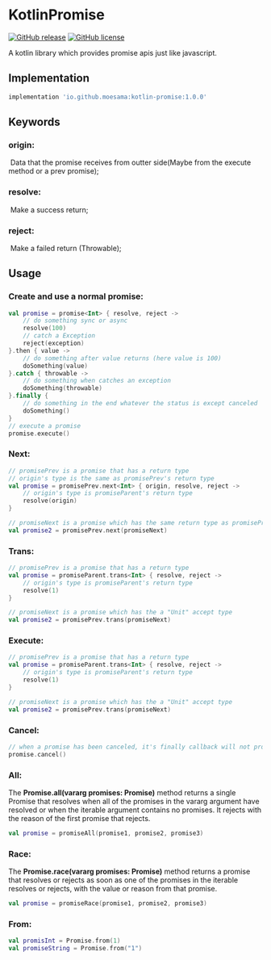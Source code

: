 # KotlinPromise

[![GitHub release](https://img.shields.io/github/release/moesama/KotlinPromise.svg)](https://github.com/moesama/KotlinPromise) [![GitHub license](https://img.shields.io/github/license/moesama/KotlinPromise.svg)](https://github.com/moesama/KotlinPromise/blob/master/LICENSE)

A kotlin library which provides promise apis just like javascript.

## Implementation

```groovy
implementation 'io.github.moesama:kotlin-promise:1.0.0'
```



## Keywords

### origin:

​	Data that the promise receives from outter side(Maybe from the execute method or a prev promise);

### resolve:

​	Make a success return;

### reject:

​	Make a failed return (Throwable);



## Usage

### Create and use a normal promise:

```kotlin
val promise = promise<Int> { resolve, reject ->
	// do something sync or async
    resolve(100)
    // catch a Exception
    reject(exception)
}.then { value ->
    // do something after value returns (here value is 100)
    doSomething(value)
}.catch { throwable ->
    // do something when catches an exception
    doSomething(throwable)
}.finally {
    // do something in the end whatever the status is except canceled
    doSomething()
}
// execute a promise
promise.execute()
```



### Next:

```kotlin
// promisePrev is a promise that has a return type
// origin's type is the same as promisePrev's return type
val promise = promisePrev.next<Int> { origin, resolve, reject ->
    // origin's type is promiseParent's return type
    resolve(origin)
}

// promiseNext is a promise which has the same return type as promisePrev
val promise2 = promisePrev.next(promiseNext)
```



### Trans:

```kotlin
// promisePrev is a promise that has a return type
val promise = promiseParent.trans<Int> { resolve, reject ->
    // origin's type is promiseParent's return type
    resolve(1)
}

// promiseNext is a promise which has the a "Unit" accept type
val promise2 = promisePrev.trans(promiseNext)
```



### Execute:

```kotlin
// promisePrev is a promise that has a return type
val promise = promiseParent.trans<Int> { resolve, reject ->
    // origin's type is promiseParent's return type
    resolve(1)
}

// promiseNext is a promise which has the a "Unit" accept type
val promise2 = promisePrev.trans(promiseNext)
```



### Cancel:

```kotlin
// when a promise has been canceled, it's finally callback will not proceed any more
promise.cancel()
```



### All:

The **Promise.all(vararg promises: Promise)** method returns a single Promise that resolves when all of the promises in the vararg argument have resolved or when the iterable argument contains no promises. It rejects with the reason of the first promise that rejects.

```kotlin
val promise = promiseAll(promise1, promise2, promise3)
```



### Race:

The **Promise.race(vararg promises: Promise)** method returns a promise that resolves or rejects as soon as one of the promises in the iterable resolves or rejects, with the value or reason from that promise.

```kotlin
val promise = promiseRace(promise1, promise2, promise3)
```



### From:

```kotlin
val promisInt = Promise.from(1)
val promiseString = Promise.from("1")
```





